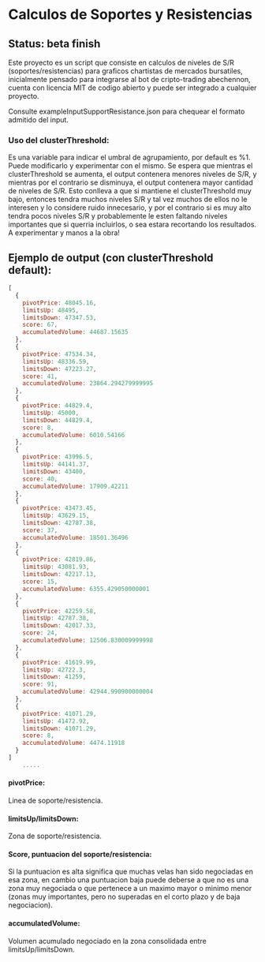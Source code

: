 # Calculos de Soportes y Resistencias

## Status: beta finish

Este proyecto es un script que consiste en calculos de niveles de S/R (soportes/resistencias) para graficos chartistas de mercados bursatiles, inicialmente pensado para integrarse al bot de cripto-trading abechennon, cuenta con licencia MIT de codigo abierto y puede ser integrado a cualquier proyecto.

Consulte exampleInputSupportResistance.json para chequear el formato admitido del input.

### Uso del clusterThreshold:
Es una variable para indicar el umbral de agrupamiento, por default es %1. Puede modificarlo y experimentar con el mismo. Se espera que mientras el clusterThreshold se aumenta, el output contenera menores niveles de S/R, y mientras por el contrario se disminuya, el output contenera mayor cantidad de niveles de S/R. Esto conlleva a que si mantiene el clusterThreshold muy bajo, entonces tendra muchos niveles S/R y tal vez muchos de ellos no le interesen y lo considere ruido innecesario, y por el contrario si es muy alto tendra pocos niveles S/R y probablemente le esten faltando niveles importantes que si querria incluirlos, o sea estara recortando los resultados. A experimentar y manos a la obra!

## Ejemplo de output (con clusterThreshold default):
```javascript
[
  {
    pivotPrice: 48045.16,
    limitsUp: 48495,
    limitsDown: 47347.53,
    score: 67,
    accumulatedVolume: 44687.15635
  },
  {
    pivotPrice: 47534.34,
    limitsUp: 48336.59,
    limitsDown: 47223.27,
    score: 41,
    accumulatedVolume: 23864.294279999995
  },
  {
    pivotPrice: 44829.4,
    limitsUp: 45000,
    limitsDown: 44829.4,
    score: 8,
    accumulatedVolume: 6010.54166
  },
  {
    pivotPrice: 43996.5,
    limitsUp: 44141.37,
    limitsDown: 43400,
    score: 40,
    accumulatedVolume: 17909.42211
  },
  {
    pivotPrice: 43473.45,
    limitsUp: 43629.15,
    limitsDown: 42787.38,
    score: 37,
    accumulatedVolume: 18501.36496
  },
  {
    pivotPrice: 42819.86,
    limitsUp: 43081.93,
    limitsDown: 42217.13,
    score: 15,
    accumulatedVolume: 6355.429050000001
  },
  {
    pivotPrice: 42259.58,
    limitsUp: 42787.38,
    limitsDown: 42017.33,
    score: 24,
    accumulatedVolume: 12506.830009999998
  },
  {
    pivotPrice: 41619.99,
    limitsUp: 42722.3,
    limitsDown: 41259,
    score: 91,
    accumulatedVolume: 42944.990900000004
  },
  {
    pivotPrice: 41071.29,
    limitsUp: 41472.92,
    limitsDown: 41071.29,
    score: 8,
    accumulatedVolume: 4474.11918
  }
]
    .....
```  

#### pivotPrice: 
Linea de soporte/resistencia.

#### limitsUp/limitsDown: 
Zona de soporte/resistencia.

#### Score, puntuacion del soporte/resistencia: 
Si la puntuacion es alta significa que muchas velas han sido negociadas en esa zona, en cambio una puntuacion baja puede deberse a que no es una zona muy negociada o que pertenece a un maximo mayor o minimo menor (zonas muy importantes, pero no superadas en el corto plazo y de baja negociacion).

#### accumulatedVolume:
Volumen acumulado negociado en la zona consolidada entre limitsUp/limitsDown.


